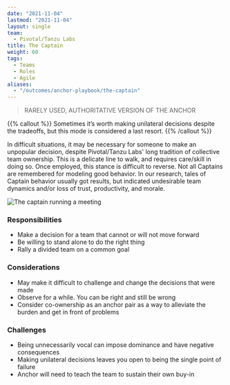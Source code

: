 ```yaml
---
date: "2021-11-04"
lastmod: "2021-11-04"
layout: single
team:
  - Pivotal/Tanzu Labs
title: The Captain
weight: 60
tags:
  - Teams
  - Roles
  - Agile
aliases:
  - "/outcomes/anchor-playbook/the-captain"
---
```


> RARELY USED, AUTHORITATIVE VERSION OF THE ANCHOR

{{% callout %}}
Sometimes it’s worth making unilateral decisions despite the tradeoffs, but this mode is considered a last resort.
{{% /callout %}}

In difficult situations, it may be necessary for someone to make an unpopular decision, despite Pivotal/Tanzu Labs' long tradition of collective
team ownership. This is a delicate line to walk, and requires care/skill in doing so. Once employed, this stance is difficult to reverse. Not all Captains are remembered for modeling good behavior. In our research, tales of Captain behavior usually got results, but indicated undesirable team dynamics and/or loss of trust, productivity, and morale.

![The captain running a meeting](/learningpaths/anchor-playbook/images/meeting1.jpg)

### Responsibilities

- Make a decision for a team that cannot or will not move forward
- Be willing to stand alone to do the right thing
- Rally a divided team on a common goal

### Considerations

- May make it difficult to challenge and change the decisions that were made
- Observe for a while. You can be right and still be wrong
- Consider co-ownership as an anchor pair as a way to alleviate the burden and get in front of problems

### Challenges

- Being unnecessarily vocal can impose dominance and have negative consequences
- Making unilateral decisions leaves you open to being the single point of failure
- Anchor will need to teach the team to sustain their own buy-in
